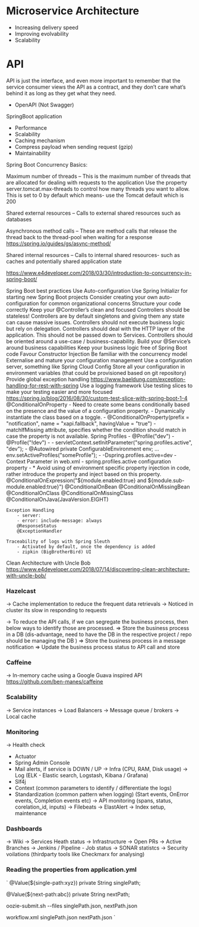 # Microservice Architecture

 - Increasing delivery speed
 - Improving evolvability 
 - Scalability


# API

API is just the interface, and even more important to remember that the 
service consumer views the API as a contract, and they don’t care what’s 
behind it as long as they get what they need.

 - OpenAPI (Not Swagger)
 

SpringBoot application
 - Performance
 - Scalability
 - Caching mechanism
 - Compress payload when sending request (gzip)
 - Maintainability


Spring Boot Concurrency Basics: 

Maximum number of threads – This is the maximum number of threads that are allocated for dealing with requests to the application
	Use the property server.tomcat.max-threads to control how many threads you want to allow. 
	This is set to 0 by default which means- use the Tomcat default which is 200

Shared external resources – Calls to external shared resources such as databases

Asynchronous method calls – These are method calls that release the thread back to the thread-pool when waiting for a response
	https://spring.io/guides/gs/async-method/

Shared internal resources – Calls to internal shared resources- such as caches and potentially shared application state

https://www.e4developer.com/2018/03/30/introduction-to-concurrency-in-spring-boot/


Spring Boot best practices
    Use Auto-configuration
    Use Spring Initializr for starting new Spring Boot projects
    Consider creating your own auto-configuration for common organizational concerns
    Structure your code correctly
    Keep your @Controller’s clean and focused
        Controllers should be stateless! Controllers are by default singletons and giving them any state can cause massive issues.
        Controllers should not execute business logic but rely on delegation.
        Controllers should deal with the HTTP layer of the application. This should not be passed down to Services.
        Controllers should be oriented around a use-case / business-capability.
    Build your @Service’s around business capabilities
    Keep your business logic free of Spring Boot code
    Favour Constructor Injection
    Be familiar with the concurrency model
    Externalise and mature your configuration management
        Use a configuration server, something like Spring Cloud Config
        Store all your configuration in environment variables (that could be provisioned based on git repository)
    Provide global exception handling
        https://www.baeldung.com/exception-handling-for-rest-with-spring
    Use a logging framework
    Use testing slices to make your testing easier and more focused
        https://spring.io/blog/2016/08/30/custom-test-slice-with-spring-boot-1-4
    @ConditionalOnProperty
        - Need to create some beans conditionally based on the presence and the value of a configuration property.
        - Dynamically instantiate the class based on a toggle.
        - @ConditionalOnProperty(prefix = "notification", name = "xapi.fallback", havingValue = "true")
        - matchIfMissing attribute, specifies whether the condition should match in case the property is not available.
    Spring Profiles
        - @Profile("dev")
        - @Profile("!dev")
        - <beans profile="dev">
        - servletContext.setInitParameter("spring.profiles.active", "dev");
        - @Autowired
          private ConfigurableEnvironment env;
          ...
          env.setActiveProfiles("someProfile");
        - -Dspring.profiles.active=dev
        - Context Parameter in web.xml
        - spring.profiles.active configuration property
        - * Avoid using of environment specific property injection in code, rather introduce the property and inject based on this property.
    @ConditionalOnExpression("${module.enabled:true} and ${module.sub-module.enabled:true}")
    @ConditionalOnBean
    @ConditionalOnMissingBean
    @ConditionalOnClass
    @ConditionalOnMissingClass
    @ConditionalOnJava(JavaVersion.EIGHT)

    Exception Handling
        - server: 
        - error: include-message: always 
        @ResponseStatus
        @ExceptionHandler

    Traceability of logs with Spring Sleuth
        - Activated by default, once the dependency is added
        - zipkin (BigBrotherBird) UI

Clean Architecture with Uncle Bob
https://www.e4developer.com/2018/07/14/discovering-clean-architecture-with-uncle-bob/


### Hazelcast 

-> Cache implementation to reduce the frequent data retrievals
-> Noticed in cluster its slow in responding to requests

-> To reduce the API calls, if we can segregate the business process, then below ways to identify those are processed.
=> Store the business process in a DB (dis-advantage, need to have the DB in the respective project / repo should be managing the DB )
=> Store the business process in a message notification 
=> Update the business process status to API call and store 

### Caffeine

-> In-memory cache using a Google Guava inspired API https://github.com/ben-manes/caffeine

### Scalability

-> Service instances
-> Load Balancers
-> Message queue / brokers
-> Local cache

### Monitoring

-> Health check 
   - Actuator 
   - Spring Admin Console
   - Mail alerts, if service is DOWN / UP
-> Infra (CPU, RAM, Disk usage) 
-> Log (ELK - Elastic search, Logstash, Kibana / Grafana)
   - Slf4j
   - Context (common parameters to identify / differentiate the logs)
   - Standardization (common pattern when logging) (Start events, OnError events, Completion events etc)
-> API monitoring (spans, status, corelation_id, inputs) 
-> Filebeats
-> ElastAlert
-> Index setup, maintenance 

### Dashboards

 -> Wiki
 -> Services Heath status
 -> Infrastructure 
 -> Open PRs
 -> Active Branches 
 -> Jenkins / Pipeline
    - Job status
 -> SONAR statistcs
 -> Security voilations (thirdparty tools like Checkmarx for analysing)   


### Reading the properties from application.yml

`
@Value(${single-path:xyz})
private String singlePath; 

@Value(${next-path:abc})
private String nextPath;

oozie-submit.sh
--files singlePath.json, nextPath.json

workflow.xml
   <file>singlePath.json</file>
   <file>nextPath.json</file>
`
